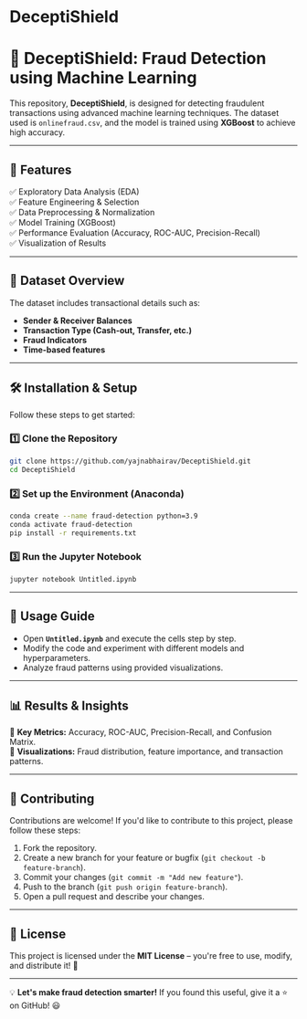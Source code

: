 # DeceptiShield

# 🚀 DeceptiShield: Fraud Detection using Machine Learning

This repository, **DeceptiShield**, is designed for detecting fraudulent transactions using advanced machine learning techniques. The dataset used is `onlinefraud.csv`, and the model is trained using **XGBoost** to achieve high accuracy.

---

## 📌 Features
✅ Exploratory Data Analysis (EDA)  
✅ Feature Engineering & Selection  
✅ Data Preprocessing & Normalization  
✅ Model Training (XGBoost)  
✅ Performance Evaluation (Accuracy, ROC-AUC, Precision-Recall)  
✅ Visualization of Results  

---

## 📂 Dataset Overview
The dataset includes transactional details such as:
- **Sender & Receiver Balances**
- **Transaction Type (Cash-out, Transfer, etc.)**
- **Fraud Indicators**
- **Time-based features**

---

## 🛠 Installation & Setup
Follow these steps to get started:

### 1️⃣ Clone the Repository
```sh
git clone https://github.com/yajnabhairav/DeceptiShield.git
cd DeceptiShield
```

### 2️⃣ Set up the Environment (Anaconda)
```sh
conda create --name fraud-detection python=3.9
conda activate fraud-detection
pip install -r requirements.txt
```

### 3️⃣ Run the Jupyter Notebook
```sh
jupyter notebook Untitled.ipynb
```

---

## 🚀 Usage Guide
- Open **`Untitled.ipynb`** and execute the cells step by step.
- Modify the code and experiment with different models and hyperparameters.
- Analyze fraud patterns using provided visualizations.

---

## 📊 Results & Insights
📌 **Key Metrics:** Accuracy, ROC-AUC, Precision-Recall, and Confusion Matrix.  
📌 **Visualizations:** Fraud distribution, feature importance, and transaction patterns.

---

## 🤝 Contributing
Contributions are welcome! If you'd like to contribute to this project, please follow these steps:
1. Fork the repository.
2. Create a new branch for your feature or bugfix (`git checkout -b feature-branch`).
3. Commit your changes (`git commit -m "Add new feature"`).
4. Push to the branch (`git push origin feature-branch`).
5. Open a pull request and describe your changes.

---

## 📜 License
This project is licensed under the **MIT License** – you're free to use, modify, and distribute it! 🎉

---

💡 **Let's make fraud detection smarter!** If you found this useful, give it a ⭐ on GitHub! 😃
